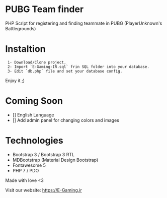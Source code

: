 # PUBG Team finder
PHP Script for registering and finding teammate in PUBG (PlayerUnknown's Battlegrounds)

# Instaltion
```
 1- Download/Clone project.
 2- Import `E-Gaming-IR.sql` frin SQL folder into your database.
 3- Edit `db.php` file and set your database config.
```
Enjoy it ;)

# Coming Soon
- [] English Language
- [] Add admin panel for changing colors and images

# Technologies
- Bootstrap 3 / Bootstrap 3 RTL
- MDBootstrap (Material Design Bootstrap)
- Fontawesome 5
- PHP 7 / PDO

Made with love <3

Visit our website: https://E-Gaming.ir
